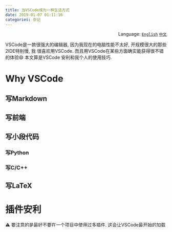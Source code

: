 ```yaml
---
title: 当VSCode成为一种生活方式
date: 2019-01-07 01:11:16
categories: 杂记
---
```


<div align='right'>Language:
<a href='{{ location.host }}/When-VSCode-Becomes-A-Lifestyle'><code>English</code></a>
<a href='{{ location.host }}/zh-CN/当VSCode成为一种生活方式'><code>中文</code></a>
</div>

<!-- TODO -->

VSCode是一款很强大的编辑器, 因为我现在的电脑性能不太好, 开规模很大的那些2IDE特别慢, 我
很喜欢用VSCode. 而且用VSCode在某些方面确实能获得很不错的体验:smile: 本文算是VSCode
安利和我个人的使用技巧.

<!-- More -->

# Why VSCode

## 写Markdown

## 写前端

## 写小段代码

### 写Python

### 写C/C++

## 写LaTeX

# 插件安利

:warning: 要注意的是最好不要在一个项目中使用过多插件, 这会让VSCode最开始的加载非常慢,
这是得不偿失的. 我们仍要记得VSCode只是一个编辑器. 而我们通常面临的尴尬情况是:有很多日常
会用到的插件, 但并不是在每个项目中都需要用到全部的插件, 很多本工作区用不到的插件放在那里
只会浪费资源. 而通过将一些插件设为**禁用(工作区)**可以仅在这个项目中禁用这个插件! 这样
能大大缩短VSCode启动时间:smile:

# VSCode 个性化设置

## 改编辑器选项卡关闭按钮位置至左边

在这之前有一件让我很恼火的事: 我经常由于文件标题过长而选项卡关闭按钮在右侧而不能轻松地
关闭一个选项卡, 因为关闭按钮没能显示出来! 而我将关闭按钮改至左侧后, :satisfied:爽到!

:heavy_check_mark: 更改方法: 在设置中搜索 `workbench.editor.tabCloseButton`, 设置为**left**

## 在一定数量的等宽字符后显示垂直标尺

VSCode有许多很好用的功能!:satisfied: 这是其中之一. 你可以设置任意多个标尺来作为字数
的参考线!

:heavy_check_mark: 设置方法: 在设置中搜索`editor.rulers`, 选择后在数组中填入要画线处的字数.

## 代码格式化

统一用 `Alt+shift+F` 作为代码格式化快捷键

## 查看键盘快捷方式

如果你新安装了一个插件, 其中几个快捷键不知道为什么不好用或者效果不对, 你应当到
**键盘快捷方式**查看一下这个快捷键在该情况下是不是对应了不止一个命令.

## 关闭Enter键接受建议

很多时候原本想换行的, 但是按Enter却接受了VSCode的沙雕建议, 令人郁闷, 通过关掉Enter接受
建议能让心情好很多:smirk: 虽然习惯Enter接受建议突然改成只能用Tab接受建议会有点不适应,
但再适应一下就会觉得非常舒服了:clap:

:heavy_check_mark: 设置方法: 在设置中搜索`editor.acceptSuggestionOnEnter`, 改为
**off**

## 设置git commit成功即上传

在使用个人repository时我认为commit和push是没必要分开进行的, 因为只有自己用, 在本地存着
和在云端存着没什么区别. 甚至有可能发生代码忘记上传云端就把电脑格式化了因而损失大段代码的
惨案:sob: 因此git有一项选项特别适合我: commit成功即push

:heavy_check_mark: 设置方法: 在设置中搜索`git.postCommitCommand`, 设置为**push**

## 打开用户设置的同时打开默认设置

虽然打开**settings.json**时同时打开默认设置的json文件应当是默认设置, 但我有一次安装
VSCode之后发现这个选项没被勾上.

:heavy_check_mark: 设置方法: 在设置中搜索`workbench.settings.openDefaultSettings`,
设置为**true**.

## 允许编辑器中水平滚动

触摸板和一些鼠标 (比如我的Microsooft Arch) 是支持水平滚动界面的, 但VSCode默认禁止水平
滚动, 只能滑动底下的滑条来左右滑, 但这个选项可以打开.

:heavy_check_mark: 设置方法: 在设置中搜索`workbench.tree.horizontalScrolling`,
设置为**true**